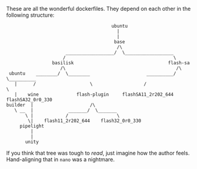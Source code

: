 These are all the wonderful dockerfiles. They depend on each other in the following structure:
```
                                       ubuntu
                                         |
                                         |
                                        base
                                         /\
                      __________________/  \__________________
                     /                                        \
                 basilisk                                   flash-sa
                    /\                                         /\
 ubuntu    ________/  \________                     __________/  \__________
   |      /                    \                   /                        \
   |    wine              flash-plugin     flashSA11_2r202_644        flashSA32_0r0_330
builder  |                     /\
   \ __  |             _______/  \_______
       \ |            /                  \
        \|    flash11_2r202_644    flash32_0r0_330
     pipelight
         |
         |
       unity
```
If you think that tree was tough to *read*, just imagine how the author feels. Hand-aligning that in `nano` was a nightmare.
